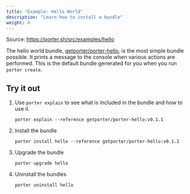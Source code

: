 ```yaml
---
title: "Example: Hello World"
description: "Learn how to install a bundle"
weight: 0
---
```


Source: https://porter.sh/src/examples/hello

The hello world bundle, [getporter/porter-hello], is the most simple bundle possible.
It prints a message to the console when various actions are performed.
This is the default bundle generated for you when you run `porter create`.

## Try it out

1. Use `porter explain` to see what is included in the bundle and how to use it.
    ```console
    porter explain --reference getporter/porter-hello:v0.1.1
    ```

1. Install the bundle
    ```
    porter install hello --reference getporter/porter-hello:v0.1.1
    ```

1. Upgrade the bundle
    ```
    porter upgrade hello
    ```

1. Uninstall the bundles
    ```
    porter uninstall hello
    ```


[getporter/porter-hello]: https://hub.docker.com/r/getporter/porter-hello/
